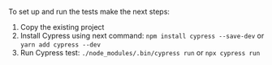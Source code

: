 To set up and run the tests make the next steps:
1) Copy the existing project
2) Install Cypress using next command:
   ```npm install cypress --save-dev```
   or
   ```yarn add cypress --dev```
4) Run Cypress test:
   ```./node_modules/.bin/cypress run```
   or
   ```npx cypress run```
